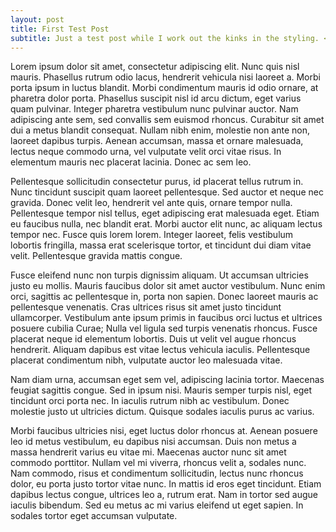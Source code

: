 ```yaml
---
layout: post
title: First Test Post
subtitle: Just a test post while I work out the kinks in the styling. <a href="http://www.chris-granger.com/">Click here</a> to see the inspiration.
---
```


Lorem ipsum dolor sit amet, consectetur adipiscing elit. Nunc quis nisl mauris. Phasellus rutrum odio lacus, hendrerit vehicula nisi laoreet a. Morbi porta ipsum in luctus blandit. Morbi condimentum mauris id odio ornare, at pharetra dolor porta. Phasellus suscipit nisl id arcu dictum, eget varius quam pulvinar. Integer pharetra vestibulum nunc pulvinar auctor. Nam adipiscing ante sem, sed convallis sem euismod rhoncus. Curabitur sit amet dui a metus blandit consequat. Nullam nibh enim, molestie non ante non, laoreet dapibus turpis. Aenean accumsan, massa et ornare malesuada, lectus neque commodo urna, vel vulputate velit orci vitae risus. In elementum mauris nec placerat lacinia. Donec ac sem leo.

Pellentesque sollicitudin consectetur purus, id placerat tellus rutrum in. Nunc tincidunt suscipit quam laoreet pellentesque. Sed auctor et neque nec gravida. Donec velit leo, hendrerit vel ante quis, ornare tempor nulla. Pellentesque tempor nisl tellus, eget adipiscing erat malesuada eget. Etiam eu faucibus nulla, nec blandit erat. Morbi auctor elit nunc, ac aliquam lectus tempor nec. Fusce quis lorem lorem. Integer laoreet, felis vestibulum lobortis fringilla, massa erat scelerisque tortor, et tincidunt dui diam vitae velit. Pellentesque gravida mattis congue.

Fusce eleifend nunc non turpis dignissim aliquam. Ut accumsan ultricies justo eu mollis. Mauris faucibus dolor sit amet auctor vestibulum. Nunc enim orci, sagittis ac pellentesque in, porta non sapien. Donec laoreet mauris ac pellentesque venenatis. Cras ultrices risus sit amet justo tincidunt ullamcorper. Vestibulum ante ipsum primis in faucibus orci luctus et ultrices posuere cubilia Curae; Nulla vel ligula sed turpis venenatis rhoncus. Fusce placerat neque id elementum lobortis. Duis ut velit vel augue rhoncus hendrerit. Aliquam dapibus est vitae lectus vehicula iaculis. Pellentesque placerat condimentum nibh, vulputate auctor leo malesuada vitae.

Nam diam urna, accumsan eget sem vel, adipiscing lacinia tortor. Maecenas feugiat sagittis congue. Sed in ipsum nisi. Mauris semper turpis nisl, eget tincidunt orci porta nec. In iaculis rutrum nibh ac vestibulum. Donec molestie justo ut ultricies dictum. Quisque sodales iaculis purus ac varius.

Morbi faucibus ultricies nisi, eget luctus dolor rhoncus at. Aenean posuere leo id metus vestibulum, eu dapibus nisi accumsan. Duis non metus a massa hendrerit varius eu vitae mi. Maecenas auctor nunc sit amet commodo porttitor. Nullam vel mi viverra, rhoncus velit a, sodales nunc. Nam commodo, risus et condimentum sollicitudin, lectus nunc rhoncus dolor, eu porta justo tortor vitae nunc. In mattis id eros eget tincidunt. Etiam dapibus lectus congue, ultrices leo a, rutrum erat. Nam in tortor sed augue iaculis bibendum. Sed eu metus ac mi varius eleifend ut eget sapien. In sodales tortor eget accumsan vulputate. </p>